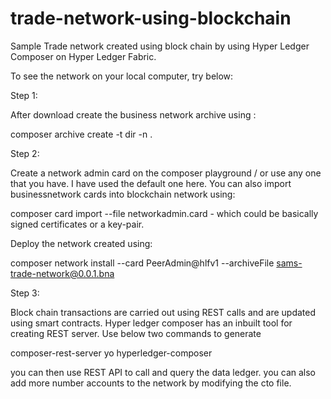 # trade-network-using-blockchain
Sample Trade network created using block chain by using Hyper Ledger Composer on Hyper Ledger Fabric.

To see the network on your local computer, try below:


Step 1:

After download create the business network archive using :

composer archive create -t dir -n .

Step 2:

Create a network admin card on the composer playground / or use any one that you have. I have used the default one here.
You can also import businessnetwork cards into blockchain network using:

composer card import --file networkadmin.card - which could be basically signed certificates or a key-pair.

Deploy the network created using:

composer network install --card PeerAdmin@hlfv1 --archiveFile sams-trade-network@0.0.1.bna

Step 3:

Block chain transactions are carried out using REST calls and are updated using smart contracts. Hyper ledger composer has an inbuilt tool for creating REST server. Use below two commands to generate 

composer-rest-server
yo hyperledger-composer

you can then use REST API to call and query the data ledger.
you can also add more number accounts to the network by modifying the cto file. 









